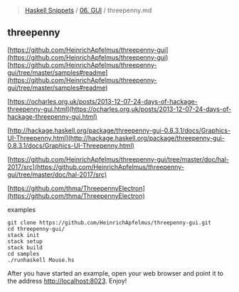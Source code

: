 > [Haskell Snippets](../README.md) / [06. GUI](README.md) / threepenny.md
## threepenny
[https://github.com/HeinrichApfelmus/threepenny-gui](https://github.com/HeinrichApfelmus/threepenny-gui)
[https://github.com/HeinrichApfelmus/threepenny-gui/tree/master/samples#readme](https://github.com/HeinrichApfelmus/threepenny-gui/tree/master/samples#readme)

[https://ocharles.org.uk/posts/2013-12-07-24-days-of-hackage-threepenny-gui.html](https://ocharles.org.uk/posts/2013-12-07-24-days-of-hackage-threepenny-gui.html)

[http://hackage.haskell.org/package/threepenny-gui-0.8.3.1/docs/Graphics-UI-Threepenny.html](http://hackage.haskell.org/package/threepenny-gui-0.8.3.1/docs/Graphics-UI-Threepenny.html)

[https://github.com/HeinrichApfelmus/threepenny-gui/tree/master/doc/hal-2017/src](https://github.com/HeinrichApfelmus/threepenny-gui/tree/master/doc/hal-2017/src)

[https://github.com/thma/ThreepennyElectron](https://github.com/thma/ThreepennyElectron)

examples

```
git clone https://github.com/HeinrichApfelmus/threepenny-gui.git
cd threepenny-gui/
stack init
stack setup
stack build
cd samples
./runhaskell Mouse.hs
```

After you have started an example, open your web browser and point it to the address [http://localhost:8023](http://localhost:8023). Enjoy!